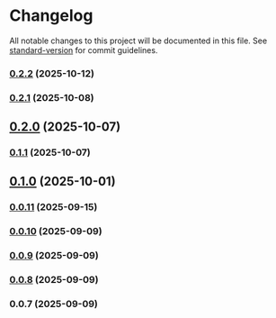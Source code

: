 # Changelog

All notable changes to this project will be documented in this file. See [standard-version](https://github.com/conventional-changelog/standard-version) for commit guidelines.

### [0.2.2](https://github.com/ktalanda/react-wavecoder-components/compare/v0.2.1...v0.2.2) (2025-10-12)

### [0.2.1](https://github.com/ktalanda/react-wavecoder-components/compare/v0.2.0...v0.2.1) (2025-10-08)

## [0.2.0](https://github.com/ktalanda/react-wavecoder-components/compare/v0.1.1...v0.2.0) (2025-10-07)

### [0.1.1](https://github.com/ktalanda/react-wavecoder-components/compare/v0.1.0...v0.1.1) (2025-10-07)

## [0.1.0](https://github.com/ktalanda/react-wavecoder-components/compare/v0.0.11...v0.1.0) (2025-10-01)

### [0.0.11](https://github.com/ktalanda/react-wavecoder-components/compare/v0.0.10...v0.0.11) (2025-09-15)

### [0.0.10](https://github.com/ktalanda/react-wavecoder-components/compare/v0.0.9...v0.0.10) (2025-09-09)

### [0.0.9](https://github.com/ktalanda/react-wavecoder-components/compare/v0.0.8...v0.0.9) (2025-09-09)

### [0.0.8](https://github.com/ktalanda/react-wavecoder-components/compare/v0.0.7...v0.0.8) (2025-09-09)

### 0.0.7 (2025-09-09)
